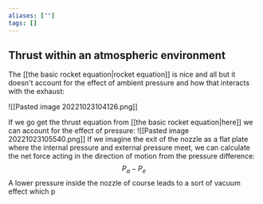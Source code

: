 ```yaml
---
aliases: [""]
tags: []
---
```


## Thrust within an atmospheric environment

The [[the basic rocket equation|rocket equation]] is nice and all but it doesn't account for the effect of ambient pressure and how that interacts with the exhaust:

![[Pasted image 20221023104126.png]]

If we go get the thrust equation from [[the basic rocket equation|here]] we can account for the effect of  pressure:
 ![[Pasted image 20221023105540.png]]
If we imagine the exit of the nozzle as a flat plate where the internal pressure and external pressure meet, we can calculate the net force acting in the direction of motion from the pressure difference:
$$ P_{a} - P_{e} $$
A lower pressure inside the nozzle of course leads to a sort of vacuum effect which p

